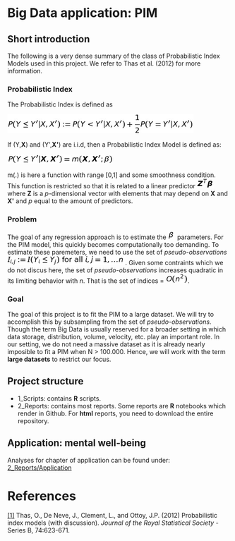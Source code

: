 # Big Data application: PIM

## Short introduction
The following is a very dense summary of the class of Probabilistic Index Models used in this project. We refer to Thas et al. (2012) for more information.

### Probabilistic Index
The Probabilistic Index is defined as

![PI](3_img/PI.jpg)

If (Y,**X**) and (Y',**X'**) are i.i.d, then a Probabilistic Index Model is defined as:

![PIM](3_img/PIM.jpg)

m(.) is here a function with range [0,1] and some smoothness condition. This function is restricted so that it is related to a linear predictor ![Zbeta](3_img/Zbeta.jpg) where **Z** is a *p*-dimensional vector with elements that may depend on **X** and **X'** and *p* equal to the amount of predictors.


### Problem
The goal of any regression approach is to estimate the ![beta](3_img/beta.jpg) parameters. For the PIM model, this quickly becomes computationally too demanding. To estimate these paremeters, we need to use the set of *pseudo-observations* ![pseudo](3_img/pseudo.jpg). Given some contraints which we do not discus here, the set of *pseudo-observations* increases quadratic in its limiting behavior with *n*. That is the set of indices = ![O](3_img/bigO.jpg).



### Goal
The goal of this project is to fit the PIM to a large dataset. We will try to accomplish this by subsampling from the set of *pseudo-observations*. 
Though the term Big Data is usually reserved for a broader setting in which data storage, distribution, volume, velocity, etc. play an important role.
In our setting, we do not need a massive dataset as it is already nearly imposible to fit a PIM when N > 100.000. Hence, we will work with the term **large datasets** to restrict our focus.


## Project structure
* 1_Scripts: contains **R** scripts.
* 2_Reports: contains most reports. Some reports are **R** notebooks which render in Github. For **html** reports, you need to download the entire repository.

## Application: mental well-being
Analyses for chapter of application can be found under: 
[2_Reports/Application](https://github.com/HBossier/BigDataPIM/tree/master/2_Reports/Application)

# References
[[1]](http://citeseerx.ist.psu.edu/viewdoc/download?doi=10.1.1.448.9892&rep=rep1&type=pdf) Thas, O., De Neve, J., Clement, L., and Ottoy, J.P. (2012) Probabilistic index models (with discussion). *Journal of the Royal Statistical Society* - Series B, 74:623-671.